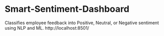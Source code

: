 # Smart-Sentiment-Dashboard
Classifies employee feedback into Positive, Neutral, or Negative sentiment using NLP and ML.
http://localhost:8501/
